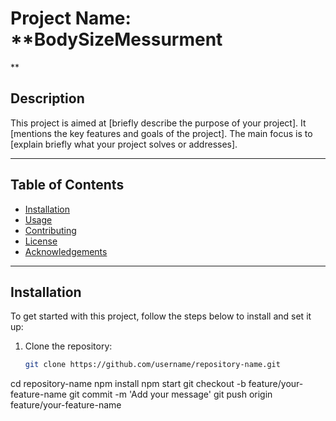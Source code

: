 # Project Name: **BodySizeMessurment
**

## Description

This project is aimed at [briefly describe the purpose of your project]. It [mentions the key features and goals of the project]. The main focus is to [explain briefly what your project solves or addresses].

---

## Table of Contents

- [Installation](#installation)
- [Usage](#usage)
- [Contributing](#contributing)
- [License](#license)
- [Acknowledgements](#acknowledgements)

---

## Installation

To get started with this project, follow the steps below to install and set it up:

1. Clone the repository:
   ```bash
   git clone https://github.com/username/repository-name.git
cd repository-name
npm install
npm start
git checkout -b feature/your-feature-name
git commit -m 'Add your message'
git push origin feature/your-feature-name
